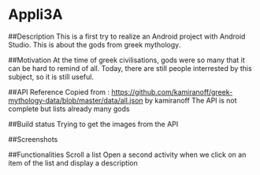 # Appli3A
##Description
This is a first try to realize an Android project with Android Studio. This is about the gods from greek mythology.

##Motivation
 At the time of greek civilisations, gods were so many that it can be hard to remind of all. Today, there are still people interrested by this subject, so it is still useful.
 
 ##API Reference
 Copied from : https://github.com/kamiranoff/greek-mythology-data/blob/master/data/all.json by kamiranoff
 The API is not complete but lists already many gods

 ##Build status
 Trying to get the images from the API
 
 ##Screenshots
 
 
 
 ##Functionalities
 Scroll a list
 Open a second activity when we click on an item of the list and display a description
 
 
